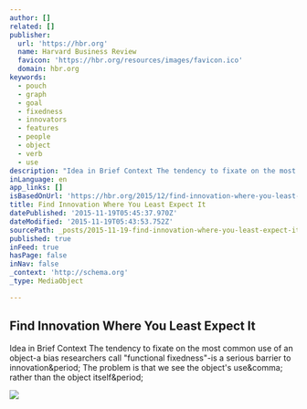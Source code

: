 ```yaml
---
author: []
related: []
publisher:
  url: 'https://hbr.org'
  name: Harvard Business Review
  favicon: 'https://hbr.org/resources/images/favicon.ico'
  domain: hbr.org
keywords:
  - pouch
  - graph
  - goal
  - fixedness
  - innovators
  - features
  - people
  - object
  - verb
  - use
description: "Idea in Brief Context The tendency to fixate on the most common use of an object-a bias researchers call \"functional fixedness\"-is a serious barrier to innovation. The problem is that we see the object's use, rather than the object itself."
inLanguage: en
app_links: []
isBasedOnUrl: 'https://hbr.org/2015/12/find-innovation-where-you-least-expect-it'
title: Find Innovation Where You Least Expect It
datePublished: '2015-11-19T05:45:37.970Z'
dateModified: '2015-11-19T05:43:53.752Z'
sourcePath: _posts/2015-11-19-find-innovation-where-you-least-expect-it.md
published: true
inFeed: true
hasPage: false
inNav: false
_context: 'http://schema.org'
_type: MediaObject

---
```

<article style=""><h1>Find Innovation Where You Least Expect It</h1><p>Idea in Brief Context The tendency to fixate on the most common use of an object-a bias researchers call "functional fixedness"-is a serious barrier to innovation&amp;period; The problem is that we see the object's use&amp;comma; rather than the object itself&amp;period;</p><img src="https://hbr.org/resources/images/article_assets/2015/11/R1512F_BRODEN.jpg" /></article>